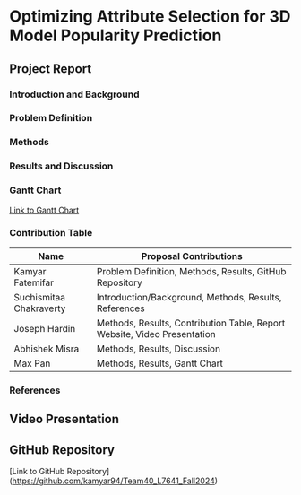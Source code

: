 # Optimizing Attribute Selection for 3D Model Popularity Prediction
## Project Report
### Introduction and Background


### Problem Definition


### Methods


### Results and Discussion


### Gantt Chart
<a href="www.google.com"> Link to Gantt Chart </a>

### Contribution Table

| Name | Proposal Contributions |
|------|------------------------|
| Kamyar Fatemifar | Problem Definition, Methods, Results, GitHub Repository |
| Suchismitaa Chakraverty | Introduction/Background, Methods, Results, References |
| Joseph Hardin | Methods, Results, Contribution Table, Report Website, Video Presentation |
| Abhishek Misra | Methods, Results, Discussion |
| Max Pan | Methods, Results, Gantt Chart |

### References


## Video Presentation

## GitHub Repository
[Link to GitHub Repository] (https://github.com/kamyar94/Team40_L7641_Fall2024)
